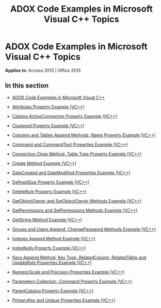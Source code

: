 ﻿---
title: ADOX Code Examples in Microsoft Visual C++ Topics
TOCTitle: ADOX Code Examples in Microsoft Visual C++
ms:assetid: fd79fd9e-69ac-44b1-9115-93cebb5d8e3b
ms:mtpsurl: https://msdn.microsoft.com/en-us/library/JJ250301(v=office.15)
ms:contentKeyID: 48548917
ms.date: 09/18/2015
mtps_version: v=office.15
---

# ADOX Code Examples in Microsoft Visual C++ Topics


**Applies to**: Access 2013 | Office 2013

## In this section

  - [ADOX Code Examples in Microsoft Visual C++](adox-code-examples-in-microsoft-visual-c.md)

  - [Attributes Property Example (VC++)](attributes-property-example-vc.md)

  - [Catalog ActiveConnection Property Example (VC++)](catalog-activeconnection-property-example-vc.md)

  - [Clustered Property Example (VC++)](clustered-property-example-vc.md)

  - [Columns and Tables Append Methods, Name Property Example (VC++)](columns-and-tables-append-methods-name-property-example-vc.md)

  - [Command and CommandText Properties Example (VC++)](command-and-commandtext-properties-example-vc.md)

  - [Connection Close Method, Table Type Property Example (VC++)](connection-close-method-table-type-property-example-vc.md)

  - [Create Method Example (VC++)](create-method-example-vc.md)

  - [DateCreated and DateModified Properties Example (VC++)](datecreated-and-datemodified-properties-example-vc.md)

  - [DefinedSize Property Example (VC++)](definedsize-property-example-vc.md)

  - [DeleteRule Property Example (VC++)](deleterule-property-example-vc.md)

  - [GetObjectOwner and SetObjectOwner Methods Example (VC++)](getobjectowner-and-setobjectowner-methods-example-vc.md)

  - [GetPermissions and SetPermissions Methods Example (VC++)](getpermissions-and-setpermissions-methods-example-vc.md)

  - [GetString Method Example (VC++)](getstring-method-example-vc.md)

  - [Groups and Users Append, ChangePassword Methods Example (VC++)](groups-and-users-append-changepassword-methods-example-vc.md)

  - [Indexes Append Method Example (VC++)](indexes-append-method-example-vc.md)

  - [IndexNulls Property Example (VC++)](indexnulls-property-example-vc.md)

  - [Keys Append Method, Key Type, RelatedColumn, RelatedTable and UpdateRule Properties Example (VC++)](keys-append-method-key-type-relatedcolumn-relatedtable-and-updaterule-properties-example-vc.md)

  - [NumericScale and Precision Properties Example (VC++)](numericscale-and-precision-properties-example-vc.md)

  - [Parameters Collection, Command Property Example (VC++)](parameters-collection-command-property-example-vc.md)

  - [ParentCatalog Property Example (VC++)](parentcatalog-property-example-vc.md)

  - [PrimaryKey and Unique Properties Example (VC++)](primarykey-and-unique-properties-example-vc.md)

